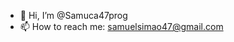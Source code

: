 - 👋 Hi, I’m @Samuca47prog
- 📫 How to reach me: samuelsimao47@gmail.com

<!---
Samuca47prog/Samuca47prog is a ✨ special ✨ repository because its `README.md` (this file) appears on your GitHub profile.
You can click the Preview link to take a look at your changes.
--->
